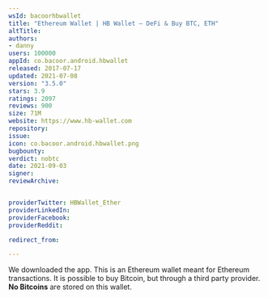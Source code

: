 ```yaml
---
wsId: bacoorhbwallet
title: "Ethereum Wallet | HB Wallet – DeFi & Buy BTC, ETH"
altTitle: 
authors:
- danny
users: 100000
appId: co.bacoor.android.hbwallet
released: 2017-07-17
updated: 2021-07-08
version: "3.5.0"
stars: 3.9
ratings: 2097
reviews: 900
size: 71M
website: https://www.hb-wallet.com
repository: 
issue: 
icon: co.bacoor.android.hbwallet.png
bugbounty: 
verdict: nobtc
date: 2021-09-03
signer: 
reviewArchive:


providerTwitter: HBWallet_Ether
providerLinkedIn: 
providerFacebook: 
providerReddit: 

redirect_from:

---
```



We downloaded the app. This is an Ethereum wallet meant for Ethereum transactions. It is possible to buy Bitcoin, but through a third party provider. **No Bitcoins** are stored on this wallet.

